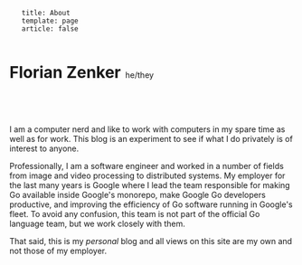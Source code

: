 ~~~
   title: About
   template: page
   article: false
~~~

<header style="display: flex; align-items: baseline;">
   <h1 style="margin-right: 0.5rem;">Florian Zenker</h1>
   <span style="color: var(--color-text-soft);">he/they</span>
</header>

I am a computer nerd and like to work with computers in my spare time as well as for work. This
blog is an experiment to see if what I do privately is of interest to anyone.

Professionally, I am a software engineer and worked in a number of fields from image and video
processing to distributed systems. My employer for the last many years is Google where I lead the
team responsible for making Go available inside Google's monorepo, make Google Go developers
productive, and improving the efficiency of Go software running in Google's fleet. To avoid any
confusion, this team is not part of the official Go language team, but we work closely with them.

That said, this is my *personal* blog and all views on this site are my own and not those of my
employer.
